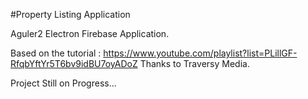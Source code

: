 #Property Listing Application

Aguler2 Electron Firebase Application. 

Based on the tutorial : https://www.youtube.com/playlist?list=PLillGF-RfqbYftYr5T6bv9idBU7oyADoZ
Thanks to Traversy Media.

Project Still on Progress...